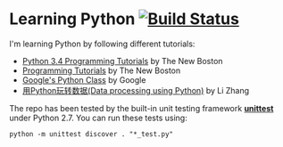 # Learning Python [![Build Status][travis-img]][travis]

I'm learning Python by following different tutorials:

* [Python 3.4 Programming Tutorials][youtube-34] by The New Boston
* [Programming Tutorials][youtube-27] by The New Boston
* [Google's Python Class][google] by Google
* [用Python玩转数据(Data processing using Python)][coursera] by Li Zhang

The repo has been tested by the built-in unit testing framework
**[unittest][unittest]** under Python 2.7. You can run these tests using:

    python -m unittest discover . "*_test.py"

[coursera]: https://www.coursera.org/learn/hipython
[google]: https://developers.google.com/edu/python/
[travis]: https://travis-ci.org/mincong-h/learning-python
[travis-img]: https://travis-ci.org/mincong-h/learning-python.svg?branch=master
[unittest]: https://docs.python.org/2/library/unittest.html
[youtube-27]: https://www.youtube.com/playlist?list=PLEA1FEF17E1E5C0DA
[youtube-34]: https://www.youtube.com/watch?v=HBxCHonP6Ro&list=PL6gx4Cwl9DGAcbMi1sH6oAMk4JHw91mC_

